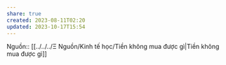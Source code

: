 ```yaml
---
share: true
created: 2023-08-11T02:20
updated: 2023-10-17T15:54
---
```

Nguồn:: [[../../../Ξ Nguồn/Kinh tế học/Tiền không mua được gì|Tiền không mua được gì]]

